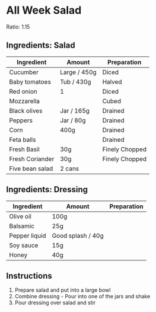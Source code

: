 # All Week Salad

Ratio: 1.15

## Ingredients: Salad

Ingredient | Amount | Preparation
--- | --- | --- 
Cucumber | Large / 450g | Diced
Baby tomatoes | Tub / 430g | Halved
Red onion | 1 | Diced
Mozzarella | | Cubed
Black olives | Jar / 165g | Drained
Peppers | Jar / 80g | Drained
Corn | 400g | Drained
Feta balls | | Drained
Fresh Basil | 30g | Finely Chopped
Fresh Coriander | 30g | Finely Chopped
Five bean salad | 2 cans |

## Ingredients: Dressing

Ingredient | Amount | Preparation
--- | --- | --- 
Olive oil | 100g |
Balsamic | 25g |
Pepper liquid | Good splash / 40g | 
Soy sauce | 15g | 
Honey | 40g |

## Instructions

1. Prepare salad and put into a large bowl
2. Combine dressing - Pour into one of the jars and shake  
3. Pour dressing over salad and stir